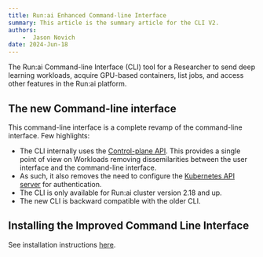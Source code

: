 ```yaml
---
title: Run:ai Enhanced Command-line Interface
summary: This article is the summary article for the CLI V2.
authors:
    -  Jason Novich 
date: 2024-Jun-18
---
```


The Run:ai Command-line Interface (CLI) tool for a Researcher to send deep learning workloads, acquire GPU-based containers, list jobs, and access other features in the Run:ai platform.

## The new Command-line interface
    
This command-line interface is a complete revamp of the command-line interface. Few highlights:

* The CLI internally uses the [Control-plane API](../../../developer/admin-rest-api/overview.md). This provides a single point of view on Workloads removing dissemilarities between the user interface and the command-line interface. 
* As such, it also removes the need to configure the [Kubernetes API server](../../../admin/authentication/researcher-authentication.md) for authentication. 
* The CLI is only available for Run:ai cluster version 2.18 and up.
* The new CLI is backward compatible with the older CLI.


## Installing the Improved Command Line Interface

See installation instructions [here](../../../admin/researcher-setup/new-cli-install.md).